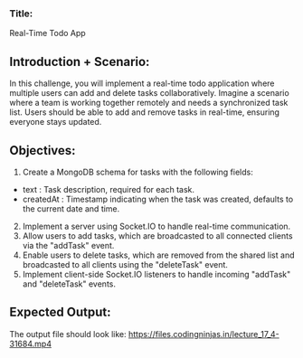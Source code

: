 ### Title: 
Real-Time Todo App

## Introduction + Scenario:

In this challenge, you will implement a real-time todo application where multiple users can add and delete tasks collaboratively. Imagine a scenario where a team is working together remotely and needs a synchronized task list. Users should be able to add and remove tasks in real-time, ensuring everyone stays updated.

## Objectives:

1. Create a MongoDB schema for tasks with the following fields:
 - text : Task description, required for each task.
 - createdAt : Timestamp indicating when the task was created, defaults to the current date and time.
2. Implement a server using Socket.IO to handle real-time communication.
3. Allow users to add tasks, which are broadcasted to all connected clients via the "addTask" event.
4. Enable users to delete tasks, which are removed from the shared list and broadcasted to all clients using the "deleteTask" event.
5. Implement client-side Socket.IO listeners to handle incoming "addTask" and "deleteTask" events.

## Expected Output:
The output file should look like: https://files.codingninjas.in/lecture_17_4-31684.mp4
